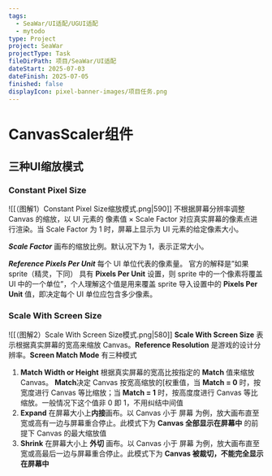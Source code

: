 ```yaml
---
tags:
  - SeaWar/UI适配/UGUI适配
  - mytodo
type: Project
project: SeaWar
projectType: Task
fileDirPath: 项目/SeaWar/UI适配
dateStart: 2025-07-03
dateFinish: 2025-07-05
finished: false
displayIcon: pixel-banner-images/项目任务.png
---
```

# CanvasScaler组件
## 三种UI缩放模式

### Constant Pixel Size
![[（图解1）Constant Pixel Size缩放模式.png|590]]
不根据屏幕分辨率调整 Canvas 的缩放，以 UI 元素的 像素值 × Scale Factor 对应真实屏幕的像素点进行渲染。当 Scale Factor 为 1 时，屏幕上显示为 UI 元素的给定像素大小。

**_Scale Factor_** 画布的缩放比例。默认况下为 1，表示正常大小。

_**Reference Pixels Per Unit**_ 每个 UI 单位代表的像素量。 官方的解释是”如果  sprite（精灵，下同） 具有 **Pixels Per Unit** 设置，则 sprite 中的一个像素将覆盖 UI 中的一个单位”，个人理解这个值是用来覆盖 sprite 导入设置中的 **Pixels Per Unit** 值，即决定每个 UI 单位应包含多少像素。
### Scale With Screen Size
![[（图解2）Scale With Screen Size模式.png|580]]
**Scale With Screen Size** 表示根据真实屏幕的宽高来缩放 Canvas。**Reference Resolution** 是游戏的设计分辨率。**Screen Match Mode** 有三种模式
1. **Match Width or Height** 根据真实屏幕的宽高比按指定的 **Match** 值来缩放 Canvas。  **Match**决定 Canvas 按宽高缩放的[权重值，当 **Match = 0** 时，按宽度进行 Canvas 等比缩放；当 **Match = 1** 时，按高度度进行 Canvas 等比缩放。一般情况下这个值非 0 即 1，不用纠结中间值
2. **Expand** 在屏幕大小上**内接**画布。以 Canvas 小于 屏幕 为例，放大画布直至宽或高有一边与屏幕重合停止。此模式下为 **Canvas 全部显示在屏幕中** 的前提下 Canvas 的最大缩放值
3. **Shrink** 在屏幕大小上 **外切** 画布。以 Canvas 小于 屏幕 为例，放大画布直至宽或高最后一边与屏幕重合停止。此模式下为 **Canvas 被裁切，不能完全显示在屏幕中**


